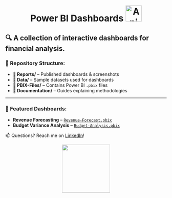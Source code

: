 <h1 align="center">
  Power BI Dashboards <img src=
https://github.com/AnalyticSleuth/test-file/blob/6e1cd75edb90fd4f10abf1354f5b0aa4460249a0/images/presentation.gif
       alt="Animated Preview" width="50px">
</h1>


🔍 **A collection of interactive dashboards for financial analysis.**  
---
### 📂 Repository Structure:
- **📂 Reports/** – Published dashboards & screenshots  
- **📂 Data/** – Sample datasets used for dashboards  
- **📂 PBIX-Files/** – Contains Power BI `.pbix` files  
- **📂 Documentation/** – Guides explaining methodologies  

---

### 🔗 Featured Dashboards:
- **Revenue Forecasting** – [`Revenue-Forecast.pbix`](./PBIX-Files/Revenue-Forecast.pbix)  
- **Budget Variance Analysis** – [`Budget-Analysis.pbix`](./PBIX-Files/Budget-Analysis.pbix)  

📫 Questions? Reach me on [LinkedIn](https://linkedin.com/in/shilla)!
<p align="center">
  <img src=
https://github.com/AnalyticSleuth/PowerBI-Dashboards/blob/8ba86082e0c9ca751e91c4021582bba48390be54/Assets/Animation%20-%201749133562920.gif
width="150px"
</p>
